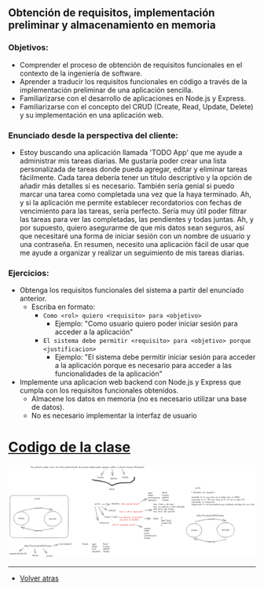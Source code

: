 ## Obtención de requisitos, implementación preliminar y almacenamiento en memoria

### Objetivos:

- Comprender el proceso de obtención de requisitos funcionales en el contexto de la ingeniería de software.
- Aprender a traducir los requisitos funcionales en código a través de la implementación preliminar de una aplicación sencilla.
- Familiarizarse con el desarrollo de aplicaciones en Node.js y Express.
- Familiarizarse con el concepto del CRUD (Create, Read, Update, Delete) y su implementación en una aplicación web.

### Enunciado desde la perspectiva del cliente:

- Estoy buscando una aplicación llamada 'TODO App' que me ayude a administrar mis tareas diarias. Me gustaría poder crear una lista personalizada de tareas donde pueda agregar, editar y eliminar tareas fácilmente. Cada tarea debería tener un título descriptivo y la opción de añadir más detalles si es necesario. También sería genial si puedo marcar una tarea como completada una vez que la haya terminado. Ah, y si la aplicación me permite establecer recordatorios con fechas de vencimiento para las tareas, sería perfecto. Sería muy útil poder filtrar las tareas para ver las completadas, las pendientes y todas juntas. Ah, y por supuesto, quiero asegurarme de que mis datos sean seguros, así que necesitaré una forma de iniciar sesión con un nombre de usuario y una contraseña. En resumen, necesito una aplicación fácil de usar que me ayude a organizar y realizar un seguimiento de mis tareas diarias.

### Ejercicios:

- Obtenga los requisitos funcionales del sistema a partir del enunciado anterior.
  - Escriba en formato: 
    - `Como <rol> quiero <requisito> para <objetivo>`
      - Ejemplo: "Como usuario quiero poder iniciar sesión para acceder a la aplicación"
    - `El sistema debe permitir <requisito> para <objetivo> porque <justificacion>`
      - Ejemplo: "El sistema debe permitir iniciar sesión para acceder a la aplicación porque es necesario para acceder a las funcionalidades de la aplicación"
- Implemente una aplicacion web backend con Node.js y Express que cumpla con los requisitos funcionales obtenidos.
  - Almacene los datos en memoria (no es necesario utilizar una base de datos).
  - No es necesario implementar la interfaz de usuario

# [Codigo de la clase](./guia)

![img.png](img.png)
___
- [Volver atras](../README.md)

